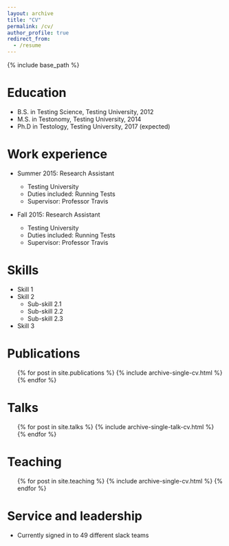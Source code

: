```yaml
---
layout: archive
title: "CV"
permalink: /cv/
author_profile: true
redirect_from:
  - /resume
---
```


{% include base_path %}

Education
======
* B.S. in Testing Science, Testing University, 2012
* M.S. in Testonomy, Testing University, 2014
* Ph.D in Testology, Testing University, 2017 (expected)

Work experience
======
* Summer 2015: Research Assistant
  * Testing University
  * Duties included: Running Tests
  * Supervisor: Professor Travis

* Fall 2015: Research Assistant
  * Testing University
  * Duties included: Running Tests
  * Supervisor: Professor Travis
  
Skills
======
* Skill 1
* Skill 2
  * Sub-skill 2.1
  * Sub-skill 2.2
  * Sub-skill 2.3
* Skill 3

Publications
======
  <ul>{% for post in site.publications %}
    {% include archive-single-cv.html %}
  {% endfor %}</ul>
  
Talks
======
  <ul>{% for post in site.talks %}
    {% include archive-single-talk-cv.html %}
  {% endfor %}</ul>
  
Teaching
======
  <ul>{% for post in site.teaching %}
    {% include archive-single-cv.html %}
  {% endfor %}</ul>
  
Service and leadership
======
* Currently signed in to 49 different slack teams

